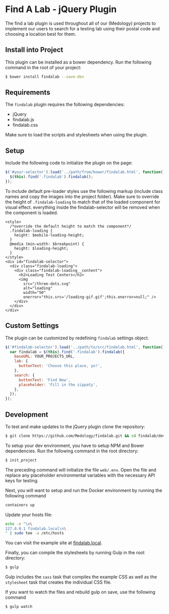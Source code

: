 # Find A Lab - jQuery Plugin

The find a lab plugin is used throughout all of our (Medology) projects to implement our users to search
for a testing lab using their postal code and choosing a location best for them.

## Install into Project
This plugin can be installed as a bower dependency. Run the following command in the root of your project:

```bash
$ bower install findalab --save-dev
```

## Requirements

The `findalab` plugin requires the following dependencies:
- jQuery
- findalab.js
- findalab.css

Make sure to load the scripts and stylesheets when using the plugin.

## Setup

Include the following code to initialize the plugin on the page:

```js
$('#your-selector').load('../path/from/bower/findalab.html', function() {
  $(this).find('.findalab').findalab();
});
```

To include default pre-loader styles use the following markup (include class names and copy the images into the project folder).
Make sure to override the height of `.findalab-loading` to match that of the loaded component for visual effect.
everything inside the findalab-selector will be removed when the component is loaded.

```
<style>
  /*override the default height to match the component*/
  .findalab-loading {
    height: $mobile-loading-height;
  }
  @media (min-width: $breakpoint) {
    height: $loading-height;
  }
</style>
<div id="findalab-selector">
  <div class="findalab-loading">
    <div class="findalab-loading__content">
      <h2>Loading Test Centers</h2>
      <img
        src="/three-dots.svg"
        alt="loading"
        width="50"
        onerror="this.src='/loading-gif.gif';this.onerror=null;" />
    </div>
  </div>
</div>
```

## Custom Settings

The plugin can be customized by redefining `findalab` settings object.

```js
$('#findalab-selector').load('../path/to/src/findalab.html', function() {
  var findalab = $(this).find('.findalab').findalab({
    baseURL: YOUR_PROJECTS_URL,
    lab: {
      buttonText: 'Choose this place, yo!',
    },
    search: {
      buttonText: 'Find Now',
      placeholder: 'Fill in the zippaty',
    },
  });
});
```

## Development

To test and make updates to the jQuery plugin clone the repository:

```bash
$ git clone https://github.com/Medology/findalab.git && cd findalab/dev
```

To setup your dev environment, you have to setup NPM and Bower dependencies. Run the following command in the root directory:

```bash
$ init_project
```

The preceding command will initialize the file `web/.env`. Open the file and replace any placeholder environmental variables with the necessary API keys for testing.

Next, you will want to setup and run the Docker environment by running the following command

```bash
containers up
```

Update your hosts file:

```bash
echo -e "\n\
127.0.0.1 findalab.local\n\
" | sudo tee -a /etc/hosts
```


You can visit the example site at [findalab.local](http://findalab.local/).

Finally, you can compile the stylesheets by running Gulp in the root directory:

```bash
$ gulp
```

Gulp includes the `sass` task that compiles the example CSS as well as the `stylesheet` task that creates the individual CSS file.

If you want to watch the files and rebuild gulp on save, use the following command

```bash
$ gulp watch
````
